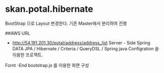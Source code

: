 # skan.potal.hibernate

BootStrap 으로 Layout 변경한다.
기존 Master에서 분리하여 진행


##AWS URL
* http://54.191.201.30/potal/address/address_list
Server - Side
Spring DATA JPA / Hibernate / Criteria / QueryDSL / Spring java Configration 을 이용한 프로젝트.

Fornt -End 
bootstrap.js 를 이용한 화면 구성 
